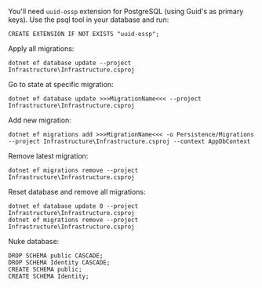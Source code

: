 You'll need `uuid-ossp` extension for PostgreSQL (using Guid's as primary keys).
Use the psql tool in your database and run:

```
CREATE EXTENSION IF NOT EXISTS "uuid-ossp";
```

Apply all migrations:

```
dotnet ef database update --project Infrastructure\Infrastructure.csproj
```

Go to state at specific migration:

```
dotnet ef database update >>>MigrationName<<< --project Infrastructure\Infrastructure.csproj
```

Add new migration:

```
dotnet ef migrations add >>>MigrationName<<< -o Persistence/Migrations --project Infrastructure\Infrastructure.csproj --context AppDbContext
```

Remove latest migration:

```
dotnet ef migrations remove --project Infrastructure\Infrastructure.csproj
```

Reset database and remove all migrations:

 ```
 dotnet ef database update 0 --project Infrastructure\Infrastructure.csproj
 dotnet ef migrations remove --project Infrastructure\Infrastructure.csproj
 ```

Nuke database:

```
DROP SCHEMA public CASCADE;
DROP SCHEMA Identity CASCADE;
CREATE SCHEMA public;
CREATE SCHEMA Identity;
```